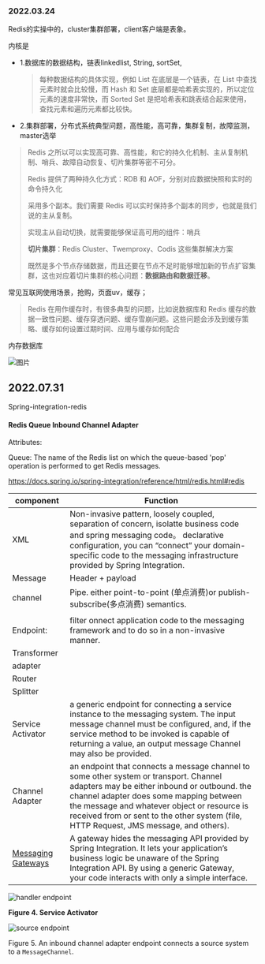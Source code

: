 ###  2022.03.24

Redis的实操中的，cluster集群部署，client客户端是表象。 

内核是

* 1.数据库的数据结构，链表linkedlist, String, sortSet,

  > 每种数据结构的具体实现，例如 List 在底层是一个链表，在 List 中查找元素时就会比较慢，而 Hash 和 Set 底层都是哈希表实现的，所以定位元素的速度非常快，而 Sorted Set 是把哈希表和跳表结合起来使用，查找元素和遍历元素都比较快。

* 2.集群部署，分布式系统典型问题，高性能，高可靠，集群复制，故障监测，master选举

> Redis 之所以可以实现高可靠、高性能，和它的持久化机制、主从复制机制、哨兵、故障自动恢复、切片集群等密不可分。
>
> Redis 提供了两种持久化方式：RDB 和 AOF，分别对应数据快照和实时的命令持久化
>
> 采用多个副本。我们需要 Redis 可以实时保持多个副本的同步，也就是我们说的主从复制。
>
> 实现主从自动切换，就需要能够保证高可用的组件：哨兵
>
> **切片集群**：Redis Cluster、Twemproxy、Codis 这些集群解决方案
>
> 既然是多个节点存储数据，而且还要在节点不足时能够增加新的节点扩容集群，这也对应着切片集群的核心问题：**数据路由和数据迁移**。

常见互联网使用场景，抢购，页面uv，缓存；

> Redis 在用作缓存时，有很多典型的问题，比如说数据库和 Redis 缓存的数据一致性问题、缓存穿透问题、缓存雪崩问题。这些问题会涉及到缓存策略、缓存如何设置过期时间、应用与缓存如何配合

内存数据库

![图片](https://tva1.sinaimg.cn/large/e6c9d24egy1h4qixi0a5cj21dj0u0gow.jpg)

##  2022.07.31

Spring-integration-redis

#### Redis Queue Inbound Channel Adapter

Attributes:

Queue: The name of the Redis list on which the queue-based 'pop' operation is performed to get Redis messages.

https://docs.spring.io/spring-integration/reference/html/redis.html#redis

| component                                                    | Function                                                     |
| ------------------------------------------------------------ | ------------------------------------------------------------ |
| XML                                                          | Non-invasive pattern, loosely coupled, separation of concern, isolatte business code and spring messaging code。 declarative configuration, you can “connect” your domain-specific code to the messaging infrastructure provided by Spring Integration. |
| Message                                                      | Header + payload                                             |
| channel                                                      | Pipe. either point-to-point (单点消费)or  publish-subscribe(多点消费) semantics. |
|                                                              |                                                              |
| Endpoint:                                                    | filter   onnect application code to the messaging framework and to do so in a non-invasive manner. |
| Transformer                                                  |                                                              |
| adapter                                                      |                                                              |
| Router                                                       |                                                              |
| Splitter                                                     |                                                              |
| Service Activator                                            | a generic endpoint for connecting a service instance to the messaging system. The input message channel must be configured, and, if the service method to be invoked is capable of returning a value, an output message Channel may also be provided. |
| Channel Adapter                                              | an endpoint that connects a message channel to some other system or transport. Channel adapters may be either inbound or outbound.    the channel adapter does some mapping between the message and whatever object or resource is received from or sent to the other system (file, HTTP Request, JMS message, and others). |
| [Messaging Gateways](https://docs.spring.io/spring-integration/reference/html/messaging-endpoints.html#gateway) | A gateway hides the messaging API provided by Spring Integration. It lets your application’s business logic be unaware of the Spring Integration API. By using a generic Gateway, your code interacts with only a simple interface. |

![handler endpoint](https://tva1.sinaimg.cn/large/e6c9d24egy1h4qicbyhzej20gy05dq34.jpg)

**Figure 4. Service Activator**

![source endpoint](https://docs.spring.io/spring-integration/reference/html/images/source-endpoint.jpg)

Figure 5. An inbound channel adapter endpoint connects a source system to a `MessageChannel`.



